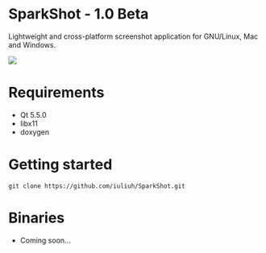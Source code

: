 # SparkShot - 1.0 Beta

Lightweight and cross-platform screenshot application for GNU/Linux, Mac and Windows.

![](http://i.imgur.com/Xi18SAm.png)

# Requirements
* Qt 5.5.0
* libx11 
* doxygen

# Getting started
	git clone https://github.com/iuliuh/SparkShot.git

# Binaries
* Coming soon...
